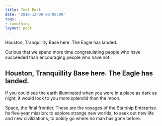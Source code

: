 ```yaml
---
title: Test Post
date: '2016-12-09 00:00:00'
tags:
- something
layout: post
---
```

Houston, Tranquillity Base here. The Eagle has landed.

Curious that we spend more time congratulating people who have succeeded than encouraging people who have not.

## Houston, Tranquillity Base here. The Eagle has landed.

If you could see the earth illuminated when you were in a place as dark as night, it would look to you more splendid than the moon.

Space, the final frontier. These are the voyages of the Starship Enterprise. Its five-year mission: to explore strange new worlds, to seek out new life and new civilizations, to boldly go where no man has gone before.
